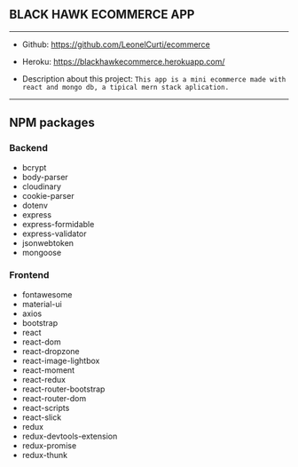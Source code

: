 ## BLACK HAWK ECOMMERCE APP
-------------------------------------------------
* Github: https://github.com/LeonelCurti/ecommerce
* Heroku: https://blackhawkecommerce.herokuapp.com/






* Description about this project:
``` This app is a mini ecommerce made with react and mongo db, a tipical mern stack aplication. ```
----------------------------------------



## NPM packages

### Backend

- bcrypt
- body-parser
- cloudinary
- cookie-parser
- dotenv
- express
- express-formidable
- express-validator
- jsonwebtoken
- mongoose

### Frontend
- fontawesome
- material-ui
- axios
- bootstrap
- react
- react-dom
- react-dropzone
- react-image-lightbox
- react-moment
- react-redux
- react-router-bootstrap
- react-router-dom
- react-scripts
- react-slick
- redux
- redux-devtools-extension 
- redux-promise
- redux-thunk
